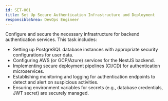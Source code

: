 ```yaml
---
id: SET-001
title: Set Up Secure Authentication Infrastructure and Deployment
responsibleArea: DevOps Engineer
---
```

Configure and secure the necessary infrastructure for backend authentication services. This task includes:
*   Setting up PostgreSQL database instances with appropriate security configurations for user data.
*   Configuring AWS (or GCP/Azure) services for the NestJS backend.
*   Implementing secure deployment pipelines (CI/CD) for authentication microservices.
*   Establishing monitoring and logging for authentication endpoints to detect and alert on suspicious activities.
*   Ensuring environment variables for secrets (e.g., database credentials, JWT secret) are securely managed.